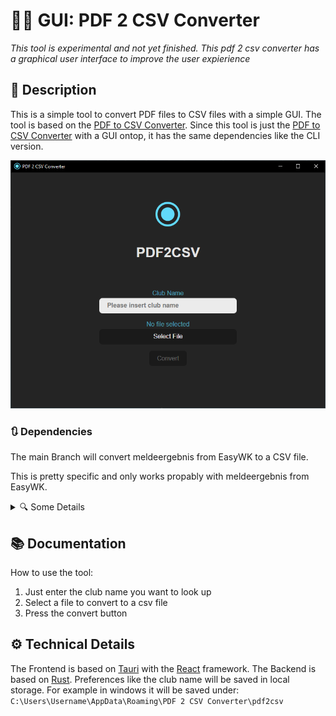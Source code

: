 # 🏊‍♂️ GUI: PDF 2 CSV Converter 
_This tool is experimental and not yet finished._
_This pdf 2 csv converter has a graphical user interface to improve the user expierience_
## 📝 Description
This is a simple tool to convert PDF files to CSV files with a simple GUI.
The tool is based on the [PDF to CSV Converter](https://github.com/Asepsis/pdf_to_csv_converter). 
Since this tool is just the [PDF to CSV Converter](https://github.com/Asepsis/pdf_to_csv_converter) with a GUI ontop, it has the same dependencies like the CLI version. 

![](docs/images/pdf2csv_app.png)

### 🔃 Dependencies
The main Branch will convert meldeergebnis from EasyWK to a CSV file.

This is pretty specific and only works propably with meldeergebnis from EasyWK.

<details>
  <summary>🔍 Some Details</summary>
  
  `Competitions`(Wettkampf) have to look like one of the following in order to get parsed correctly:
  
  ```txt
  Wettkampf 56 - 200m Freistil weiblich
  noch Wettkampf 57 - 200m Freistil männlich
  ```

  The headline from a `Lauf`(Run) have to look like the following example in order to get parsed correctly:
  
  ```txt
  Lauf 5/12 (ca. 18:52 Uhr)
  ```

  The following Block shows how a `Bahn` can look like to get parsed correctly for junior and master:
  
  #### 👦👧 Junior
  ```txt
    Bahn 1
    Bahn 2 Elias Lastname  2007 Swim-Team 02:24,19
    Bahn 3 Francesco Lastname  2008 Swim-Team 02:22,53
    Bahn 4 Maximilian Lastname  2006 Swim-Team 02:21,48
    Bahn 5 Luis Lastname  2008 Swim-Team 02:22,13
    Bahn 6 Marcell Lastname  2008 Swim-Team 02:22,94
    Bahn 7
    Bahn 8 Jona Lastname  2007 Swim-Team 02:25,13
  ```
  #### 👵🧓 Master
  ```txt
  Bahn 1 Linda Lastname  1983/AK 35 Swim-Team 01:15,00
  Bahn 2 Danae Lastname  1989/AK 30 Swim-Team 01:19,00
  Bahn 3 Birte Lastname  1989/AK 30 Swim-Team 01:20,00
  Bahn 4 Karin Lastname  1995/AK 25 Swim-Team 01:06,10
  Bahn 5 Vanessa Lastname  1997/AK 25 Swim-Team 01:14,96
  Bahn 6 Antonia Lastname  2001/AK 20 Swim-Team 1873  01:19,37
  Bahn 7 Sarah Lastname  2002/AK 20 Swim-Team 1873  01:26,93
  Bahn 8
  ```    
  
</details>

## 📚 Documentation
How to use the tool:
1. Just enter the club name you want to look up
2. Select a file to convert to a csv file
3. Press the convert button

## ⚙ Technical Details
The Frontend is based on [Tauri](https://tauri.app/) with the [React](https://reactjs.org/) framework.
The Backend is based on [Rust](https://www.rust-lang.org/).
Preferences like the club name will be saved in local storage. For example in windows it will be saved under: `C:\Users\Username\AppData\Roaming\PDF 2 CSV Converter\pdf2csv`